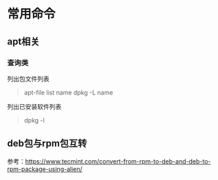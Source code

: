 <!-- TITLE: Ubuntu -->
<!-- SUBTITLE: A quick summary of Ubuntu -->

常用命令
===
apt相关
---
### 查询类
列出包文件列表
>apt-file list name
dpkg -L name

列出已安装软件列表
>dpkg -l

deb包与rpm包互转
---
参考：https://www.tecmint.com/convert-from-rpm-to-deb-and-deb-to-rpm-package-using-alien/